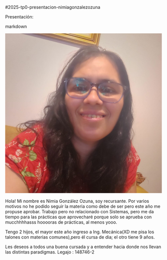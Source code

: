 #2025-tp0-presentacion-nimiagonzalezozuna

Presentación:

markdown

![Foto](imagen/nimi.jpg)

Hola!
Mi nombre es Nimia González Ozuna, soy recursante. Por varios motivos no he podido seguir la materia como debe de ser pero este año me propuse aprobar.
Trabajo pero no relacionado con Sistemas, pero me da tiempo para las prácticas que aprovecharé porque solo se aprueba con mucchhhhasss hooooras de prácticas, al menos yooo.

Tengo 2 hijos, el mayor este año ingreso a Ing. Mecánica(XD me pisa los talones con materias comunes),pero él cursa de dia; el otro tiene 9 años.

Les deseos a todos una buena cursada y a entender hacia donde nos llevan las distintas paradigmas.
Legajo : 148746-2


